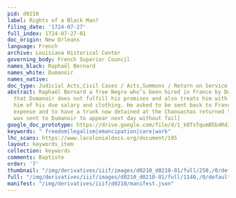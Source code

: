 ```yaml
---
pid: d0210
label: Rights of a Black Man?
filing_date: '1724-07-27'
full_index: 1724-07-27-01
doc_origin: New Orleans
language: French
archive: Louisiana Historical Center
governing_body: French Superior Council
names_black: Raphaël Bernard
names_white: Dumanoir
names_native:
doc_type: Judicial Acts,Civil Cases / Acts,Summons / Return on Service Notice
abstract: Raphaël Bernard a free Negro who’s been hired in France by Dumanoir complains
  that Dumanoir does not fulfill his promises and also treats him with rigor, depriving
  him of his due salary and clothing. He asked to be sent back to France at Dumanoir
  expense and to have a trunk now detained at the Chaouachas returned to him. [A notice
  was sent to Dumanoir to appear next day without fail]
google_doc_prototype: https://drive.google.com/file/d/1_kOTsTqumB5b4RdJssLF9BoNSY2qOQHb/view?usp=sharing
keywords: " freedom|legalism|emancipation|care|work"
lhc_scans: https://www.lacolonialdocs.org/document/195
layout: keywords_item
collection: keywords
comments: Baptiste
order: '7'
thumbnail: "/img/derivatives/iiif/images/d0210_d0210-01/full/250,/0/default.jpg"
full: "/img/derivatives/iiif/images/d0210_d0210-01/full/1140,/0/default.jpg"
manifest: "/img/derivatives/iiif/d0210/manifest.json"
---
```

